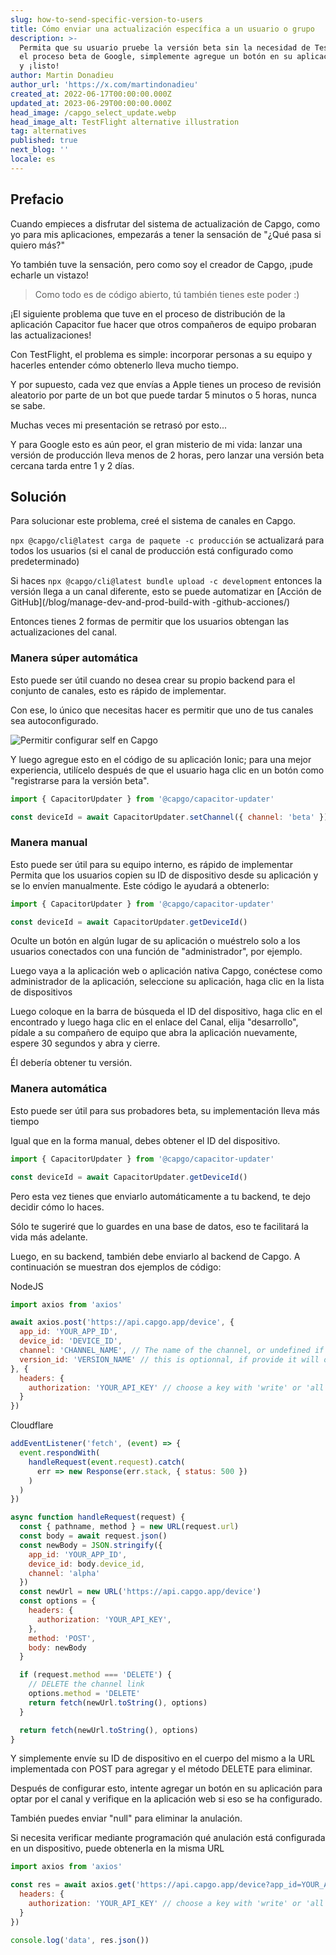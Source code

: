 ```yaml
---
slug: how-to-send-specific-version-to-users
title: Cómo enviar una actualización específica a un usuario o grupo
description: >-
  Permita que su usuario pruebe la versión beta sin la necesidad de TestFlight o
  el proceso beta de Google, simplemente agregue un botón en su aplicación Ionic
  y ¡listo!
author: Martin Donadieu
author_url: 'https://x.com/martindonadieu'
created_at: 2022-06-17T00:00:00.000Z
updated_at: 2023-06-29T00:00:00.000Z
head_image: /capgo_select_update.webp
head_image_alt: TestFlight alternative illustration
tag: alternatives
published: true
next_blog: ''
locale: es
---
```


## Prefacio

Cuando empieces a disfrutar del sistema de actualización de Capgo, como yo para mis aplicaciones, empezarás a tener la sensación de "¿Qué pasa si quiero más?"

Yo también tuve la sensación, pero como soy el creador de Capgo, ¡pude echarle un vistazo!

> Como todo es de código abierto, tú también tienes este poder :)

¡El siguiente problema que tuve en el proceso de distribución de la aplicación Capacitor fue hacer que otros compañeros de equipo probaran las actualizaciones!

Con TestFlight, el problema es simple: incorporar personas a su equipo y hacerles entender cómo obtenerlo lleva mucho tiempo.

Y por supuesto, cada vez que envías a Apple tienes un proceso de revisión aleatorio por parte de un bot que puede tardar 5 minutos o 5 horas, nunca se sabe.

Muchas veces mi presentación se retrasó por esto...

Y para Google esto es aún peor, el gran misterio de mi vida: lanzar una versión de producción lleva menos de 2 horas, pero lanzar una versión beta cercana tarda entre 1 y 2 días.


## Solución

Para solucionar este problema, creé el sistema de canales en Capgo.

`npx @capgo/cli@latest carga de paquete -c producción` se actualizará para todos los usuarios (si el canal de producción está configurado como predeterminado)

Si haces `npx @capgo/cli@latest bundle upload -c development` entonces la versión llega a un canal diferente, esto se puede automatizar en [Acción de GitHub](/blog/manage-dev-and-prod-build-with -github-acciones/) 

Entonces tienes 2 formas de permitir que los usuarios obtengan las actualizaciones del canal.

### Manera súper automática

Esto puede ser útil cuando no desea crear su propio backend para el conjunto de canales, esto es rápido de implementar.

Con ese, lo único que necesitas hacer es permitir que uno de tus canales sea autoconfigurado.

![Permitir configurar self en Capgo](/self_setwebp)

Y luego agregue esto en el código de su aplicación Ionic; para una mejor experiencia, utilícelo después de que el usuario haga clic en un botón como "registrarse para la versión beta".
```js
import { CapacitorUpdater } from '@capgo/capacitor-updater'

const deviceId = await CapacitorUpdater.setChannel({ channel: 'beta' })
```

### Manera manual

Esto puede ser útil para su equipo interno, es rápido de implementar
Permita que los usuarios copien su ID de dispositivo desde su aplicación y se lo envíen manualmente. Este código le ayudará a obtenerlo:
```js
import { CapacitorUpdater } from '@capgo/capacitor-updater'

const deviceId = await CapacitorUpdater.getDeviceId()
```
Oculte un botón en algún lugar de su aplicación o muéstrelo solo a los usuarios conectados con una función de "administrador", por ejemplo.

Luego vaya a la aplicación web o aplicación nativa Capgo, conéctese como administrador de la aplicación, seleccione su aplicación, haga clic en la lista de dispositivos

Luego coloque en la barra de búsqueda el ID del dispositivo, haga clic en el encontrado y luego haga clic en el enlace del Canal, elija "desarrollo", pídale a su compañero de equipo que abra la aplicación nuevamente, espere 30 segundos y abra y cierre.

Él debería obtener tu versión.


### Manera automática

Esto puede ser útil para sus probadores beta, su implementación lleva más tiempo

Igual que en la forma manual, debes obtener el ID del dispositivo.
```js
import { CapacitorUpdater } from '@capgo/capacitor-updater'

const deviceId = await CapacitorUpdater.getDeviceId()
```

Pero esta vez tienes que enviarlo automáticamente a tu backend, te dejo decidir cómo lo haces.

Sólo te sugeriré que lo guardes en una base de datos, eso te facilitará la vida más adelante.

Luego, en su backend, también debe enviarlo al backend de Capgo. A continuación se muestran dos ejemplos de código:
<detalles>
  <summary>NodeJS</summary>

```js
import axios from 'axios'

await axios.post('https://api.capgo.app/device', {
  app_id: 'YOUR_APP_ID',
  device_id: 'DEVICE_ID',
  channel: 'CHANNEL_NAME', // The name of the channel, or undefined if version_id provided
  version_id: 'VERSION_NAME' // this is optionnal, if provide it will override the channel, that usefull when you want to debug only one user.
}, {
  headers: {
    authorization: 'YOUR_API_KEY' // choose a key with 'write' or 'all' rights
  }
})
```
</detalles>


<detalles>
  <summary>Cloudflare</summary>
  
```js
addEventListener('fetch', (event) => {
  event.respondWith(
    handleRequest(event.request).catch(
      err => new Response(err.stack, { status: 500 })
    )
  )
})

async function handleRequest(request) {
  const { pathname, method } = new URL(request.url)
  const body = await request.json()
  const newBody = JSON.stringify({
    app_id: 'YOUR_APP_ID',
    device_id: body.device_id,
    channel: 'alpha'
  })
  const newUrl = new URL('https://api.capgo.app/device')
  const options = {
    headers: {
      authorization: 'YOUR_API_KEY',
    },
    method: 'POST',
    body: newBody
  }

  if (request.method === 'DELETE') {
    // DELETE the channel link
    options.method = 'DELETE'
    return fetch(newUrl.toString(), options)
  }

  return fetch(newUrl.toString(), options)
}
```
Y simplemente envíe su ID de dispositivo en el cuerpo del mismo a la URL implementada con POST para agregar y el método DELETE para eliminar.
</detalles>

Después de configurar esto, intente agregar un botón en su aplicación para optar por el canal y verifique en la aplicación web si eso se ha configurado.

También puedes enviar "null" para eliminar la anulación.

Si necesita verificar mediante programación qué anulación está configurada en un dispositivo, puede obtenerla en la misma URL

```js
import axios from 'axios'

const res = await axios.get('https://api.capgo.app/device?app_id=YOUR_APP_ID&device_id=DEVICE_ID', {
  headers: {
    authorization: 'YOUR_API_KEY' // choose a key with 'write' or 'all' rights
  }
})

console.log('data', res.json())
```